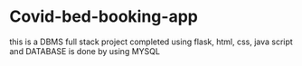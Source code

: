 # Covid-bed-booking-app
this is a DBMS full stack project completed using flask, html, css, java script and DATABASE is done by using MYSQL
